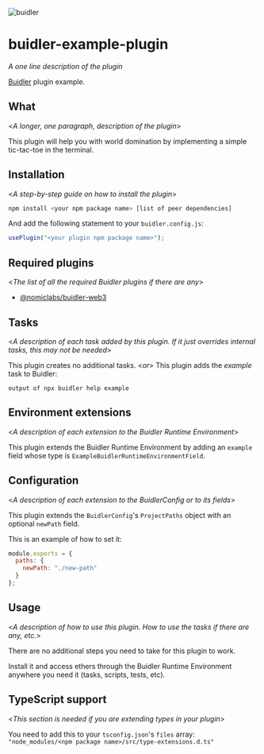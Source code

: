 ![buidler](https://buidler.dev/buidler-plugin-badge.svg)
# buidler-example-plugin

_A one line description of the plugin_

[Buidler](http://getbuidler.com) plugin example. 

## What

<_A longer, one paragraph, description of the plugin_>

This plugin will help you with world domination by implementing a simple tic-tac-toe in the terminal.

## Installation

<_A step-by-step guide on how to install the plugin_>

```bash
npm install <your npm package name> [list of peer dependencies]
```

And add the following statement to your `buidler.config.js`:

```js
usePlugin("<your plugin npm package name>");
```

## Required plugins

<_The list of all the required Buidler plugins if there are any_>

- [@nomiclabs/buidler-web3](https://github.com/nomiclabs/buidler/tree/master/packages/buidler-web3)

## Tasks

<_A description of each task added by this plugin. If it just overrides internal 
tasks, this may not be needed_>

This plugin creates no additional tasks.
<_or_>
This plugin adds the _example_ task to Buidler:
```
output of npx buidler help example
``` 

## Environment extensions

<_A description of each extension to the Buidler Runtime Environment_>

This plugin extends the Buidler Runtime Environment by adding an `example` field
whose type is `ExampleBuidlerRuntimeEnvironmentField`.

## Configuration

<_A description of each extension to the BuidlerConfig or to its fields_>

This plugin extends the `BuidlerConfig`'s `ProjectPaths` object with an optional 
`newPath` field.

This is an example of how to set it:

```js
module.exports = {
  paths: {
    newPath: "./new-path"
  }
};
```

## Usage

<_A description of how to use this plugin. How to use the tasks if there are any, etc._>

There are no additional steps you need to take for this plugin to work.

Install it and access ethers through the Buidler Runtime Environment anywhere 
you need it (tasks, scripts, tests, etc).

## TypeScript support

<_This section is needed if you are extending types in your plugin_>

You need to add this to your `tsconfig.json`'s `files` array: 
`"node_modules/<npm package name>/src/type-extensions.d.ts"`
